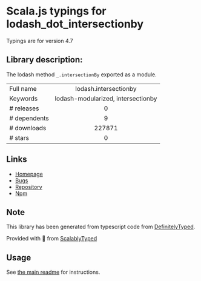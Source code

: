 
# Scala.js typings for lodash_dot_intersectionby

Typings are for version 4.7

## Library description:
The lodash method `_.intersectionBy` exported as a module.

|                    |                 |
| ------------------ | :-------------: |
| Full name          | lodash.intersectionby |
| Keywords           | lodash-modularized, intersectionby |
| # releases         | 0 |
| # dependents       | 9 |
| # downloads        | 227871 |
| # stars            | 0 |

## Links
- [Homepage](https://lodash.com/)
- [Bugs](https://github.com/lodash/lodash/issues)
- [Repository](https://github.com/lodash/lodash)
- [Npm](https://www.npmjs.com/package/lodash.intersectionby)
    


## Note
This library has been generated from typescript code from [DefinitelyTyped](https://definitelytyped.org).

Provided with :purple_heart: from [ScalablyTyped](https://github.com/oyvindberg/ScalablyTyped)

## Usage
See [the main readme](../../readme.md) for instructions.


